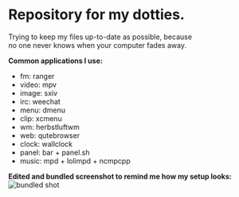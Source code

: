 # Repository for my dotties.

Trying to keep my files up-to-date as possible, because  
no one never knows when your computer fades away.

**Common applications I use:**  
- fm: ranger  
- video: mpv  
- image: sxiv  
- irc: weechat
- menu: dmenu
- clip: xcmenu
- wm: herbstluftwm  
- web: qutebrowser  
- clock: wallclock  
- panel: bar + panel.sh  
- music: mpd + lolimpd + ncmpcpp  

**Edited and bundled screenshot to remind me how my setup looks:**
![bundled shot](http://files.catbox.moe/b0f458.png)

